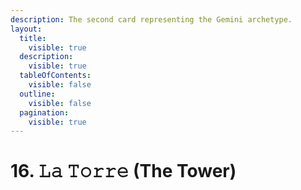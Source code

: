 ```yaml
---
description: The second card representing the Gemini archetype.
layout:
  title:
    visible: true
  description:
    visible: true
  tableOfContents:
    visible: false
  outline:
    visible: false
  pagination:
    visible: true
---
```


# 16. 𝙻𝚊 𝚃𝚘𝚛𝚛𝚎 (The Tower)

